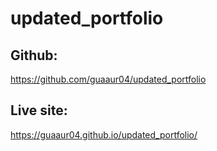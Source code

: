 # updated_portfolio


## Github: 

https://github.com/guaaur04/updated_portfolio

## Live site:

 https://guaaur04.github.io/updated_portfolio/
